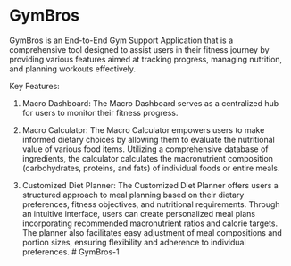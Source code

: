 # GymBros

GymBros is an End-to-End Gym Support Application that is a comprehensive tool designed to assist users in their fitness journey by providing various features aimed at tracking progress, managing nutrition, and planning workouts effectively.


Key Features:
1. Macro Dashboard: The Macro Dashboard serves as a centralized hub for users to monitor their fitness progress.


2. Macro Calculator: The Macro Calculator empowers users to make informed dietary choices by allowing them to evaluate the nutritional value of various food items. Utilizing a comprehensive database of ingredients, the calculator calculates the macronutrient composition (carbohydrates, proteins, and fats) of individual foods or entire meals.


3. Customized Diet Planner: The Customized Diet Planner offers users a structured approach to meal planning based on their dietary preferences, fitness objectives, and nutritional requirements. Through an intuitive interface, users can create personalized meal plans incorporating recommended macronutrient ratios and calorie targets. The planner also facilitates easy adjustment of meal compositions and portion sizes, ensuring flexibility and adherence to individual preferences. 
#   G y m B r o s - 1  
 